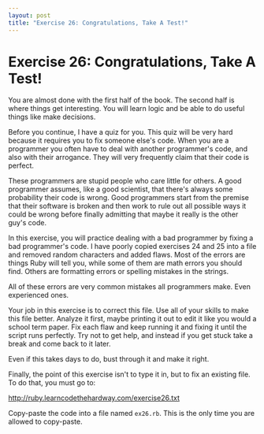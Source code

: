 ```yaml
---
layout: post
title: "Exercise 26: Congratulations, Take A Test!"
---
```

# Exercise 26: Congratulations, Take A Test!
You are almost done with the first half of the book. The second half is where things get interesting. You will learn logic and be able to do useful things like make decisions.

Before you continue, I have a quiz for you. This quiz will be very hard because it requires you to fix someone else's code. When you are a programmer you often have to deal with another programmer's code, and also with their arrogance. They will very frequently claim that their code is perfect.

These programmers are stupid people who care little for others. A good programmer assumes, like a good scientist, that there's always some probability their code is wrong. Good programmers start from the premise that their software is broken and then work to rule out all possible ways it could be wrong before finally admitting that maybe it really is the other guy's code.

In this exercise, you will practice dealing with a bad programmer by fixing a bad programmer's code. I have poorly copied exercises 24 and 25 into a file and removed random characters and added flaws. Most of the errors are things Ruby will tell you, while some of them are math errors you should find. Others are formatting errors or spelling mistakes in the strings.

All of these errors are very common mistakes all programmers make. Even experienced ones.

Your job in this exercise is to correct this file. Use all of your skills to make this file better. Analyze it first, maybe printing it out to edit it like you would a school term paper. Fix each flaw and keep running it and fixing it until the script runs perfectly. Try not to get help, and instead if you get stuck take a break and come back to it later.

Even if this takes days to do, bust through it and make it right.

Finally, the point of this exercise isn't to type it in, but to fix an existing file. To do that, you must go to:

http://ruby.learncodethehardway.com/exercise26.txt

Copy-paste the code into a file named `ex26.rb`. This is the only time you are allowed to copy-paste.
